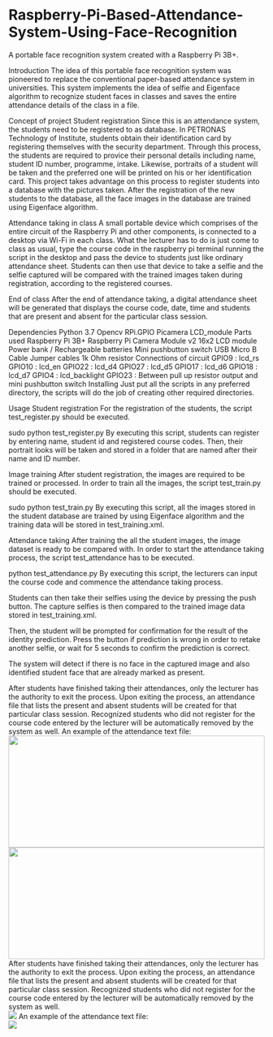 # Raspberry-Pi-Based-Attendance-System-Using-Face-Recognition
A portable face recognition system created with a Raspberry Pi 3B+.

 

Introduction
The idea of this portable face recognition system was pioneered to replace the conventional paper-based attendance system in universities. This system implements the idea of selfie and Eigenface algorithm to recognize student faces in classes and saves the entire attendance details of the class in a file.

Concept of project
Student registration
Since this is an attendance system, the students need to be registered to as database. In PETRONAS Technology of Institute, students obtain their identification card by registering themselves with the security department. Through this process, the students are required to provice their personal details including name, student ID number, programme, intake. Likewise, portraits of a student will be taken and the preferred one will be printed on his or her identification card. This project takes advantage on this process to register students into a database with the pictures taken. After the registration of the new students to the database, all the face images in the database are trained using Eigenface algorithm.

Attendance taking in class
A small portable device which comprises of the entire circuit of the Raspberry Pi and other components, is connected to a desktop via Wi-Fi in each class. What the lecturer has to do is just come to class as usual, type the course code in the raspberry pi terminal running the script in the desktop and pass the device to students just like ordinary attendance sheet. Students can then use that device to take a selfie and the selfie captured will be compared with the trained images taken during registration, according to the registered courses.

End of class
After the end of attendance taking, a digital attendance sheet will be generated that displays the course code, date, time and students that are present and absent for the particular class session.

Dependencies
Python 3.7
Opencv
RPi.GPIO
Picamera
LCD_module
Parts used
Raspberry Pi 3B+
Raspberry Pi Camera Module v2
16x2 LCD module
Power bank / Rechargeable batteries
Mini pushbutton switch
USB Micro B Cable
Jumper cables
1k Ohm resistor
Connections of circuit
GPIO9 : lcd_rs
GPIO10 : lcd_en
GPIO22 : lcd_d4
GPIO27 : lcd_d5
GPIO17 : lcd_d6
GPIO18 : lcd_d7
GPIO4 : lcd_backlight
GPIO23 : Between pull up resistor output and mini pushbutton switch
Installing
Just put all the scripts in any preferred directory, the scripts will do the job of creating other required directories.

Usage
Student registration
For the registration of the students, the script test_register.py should be executed.

sudo python test_register.py
By executing this script, students can register by entering name, student id and registered course codes. Then, their portrait looks will be taken and stored in a folder that are named after their name and ID number. 

Image training
After student registration, the images are required to be trained or processed. In order to train all the images, the script test_train.py should be executed.

sudo python test_train.py
By executing this script, all the images stored in the student database are trained by using Eigenface algorithm and the training data will be stored in test_training.xml. 

Attendance taking
After training the all the student images, the image dataset is ready to be compared with. In order to start the attendance taking process, the script test_attendance has to be executed.

python test_attendance.py
By executing this script, the lecturers can input the course code and commence the attendance taking process.

Students can then take their selfies using the device by pressing the push button. The capture selfies is then compared to the trained image data stored in test_training.xml.

Then, the student will be prompted for confirmation for the result of the identity prediction. Press the button if prediction is wrong in order to retake another selfie, or wait for 5 seconds to confirm the prediction is correct.

The system will detect if there is no face in the captured image and also identified student face that are already marked as present.


After students have finished taking their attendances, only the lecturer has the authority to exit the process. Upon exiting the process, an attendance file that lists the present and absent students will be created for that particular class session. Recognized students who did not register for the course code entered by the lecturer will be automatically removed by the system as well.
 An example of the attendance text file:
<img src="https://user-images.githubusercontent.com/46261099/52637277-c6523c00-2f09-11e9-8c03-81c012cece3c.jpg"  width="504" height="220" /></br>
<img src="https://user-images.githubusercontent.com/46261099/52637346-f7327100-2f09-11e9-9090-7aa2c142e634.jpg"  width="504" height="220" /></br>
After students have finished taking their attendances, only the lecturer has the authority to exit the
process. Upon exiting the process, an attendance file that lists the present and absent students will be
created for that particular class session. Recognized students who did not register for the course code
entered by the lecturer will be automatically removed by the system as well.</br>
<img src="https://user-images.githubusercontent.com/46261099/52637522-5f815280-2f0a-11e9-8344-ef45085a98e2.jpg"/>
An example of the attendance text file:</br>
<img src="https://user-images.githubusercontent.com/46261099/52637598-a53e1b00-2f0a-11e9-98d3-9b733358a9b5.jpg"/>
</br>
